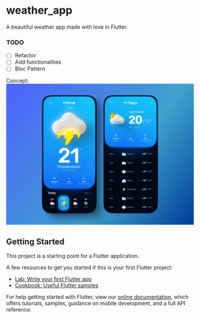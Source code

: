# weather_app

A beautiful weather app made with love in Flutter.

### TODO
- [ ] Refactor
- [ ] Add functionalities
- [ ] Bloc Pattern

Concept:
![](https://raw.githubusercontent.com/Harishwarrior/weather_app/master/pictures/demo.jpg) 

## Getting Started

This project is a starting point for a Flutter application.

A few resources to get you started if this is your first Flutter project:

- [Lab: Write your first Flutter app](https://flutter.dev/docs/get-started/codelab)
- [Cookbook: Useful Flutter samples](https://flutter.dev/docs/cookbook)

For help getting started with Flutter, view our
[online documentation](https://flutter.dev/docs), which offers tutorials,
samples, guidance on mobile development, and a full API reference.
